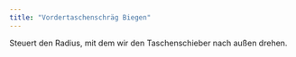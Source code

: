 ```yaml
---
title: "Vordertaschenschräg Biegen"
---
```


Steuert den Radius, mit dem wir den Taschenschieber nach außen drehen.




